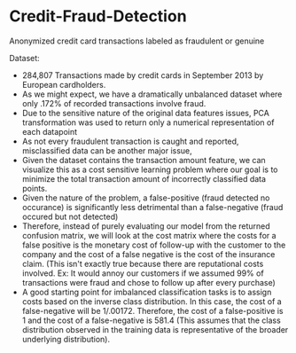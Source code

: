# Credit-Fraud-Detection
Anonymized credit card transactions labeled as fraudulent or genuine

Dataset: 
- 284,807 Transactions made by credit cards in September 2013 by European cardholders.
- As we might expect, we have a dramatically unbalanced dataset where only .172% of recorded transactions involve fraud.
- Due to the sensitive nature of the original data features issues, PCA transformation was used to return only a numerical representation of each datapoint
- As not every fraudulent transaction is caught and reported, misclassified data can be another major issue, 
- Given the dataset contains the transaction amount feature, we can visualize this as a cost sensitive learning problem where our goal is to minimize the total transaction amount of incorrectly classified data points. 
- Given the nature of the problem, a false-positive (fraud detected no occurance) is significantly less detrimental than a false-negative (fraud occured but not detected) 
- Therefore, instead of purely evaluating our model from the returned confusion matrix, we will look at the cost matrix where the costs for a false positive is the monetary cost of follow-up with the customer to the company and the cost of a false negative is the cost of the insurance claim. (This isn't exactly true because there are reputational costs involved. Ex: It would annoy our customers if we assumed 99% of transactions were fraud and chose to follow up after every purchase) 
- A good starting point for imbalanced classification tasks is to assign costs based on the inverse class distribution. In this case, the cost of a false-negative will be 1/.00172. Therefore, the cost of a false-positive is 1 and the cost of a false-negative is 581.4 (This assumes that the class distribution observed in the training data is representative of the broader underlying distribution). 





